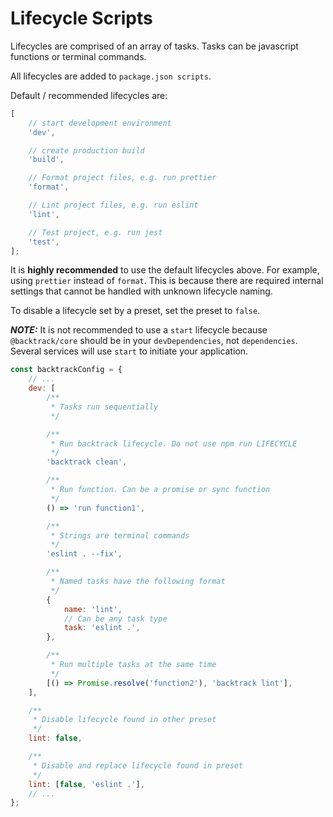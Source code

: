 # Lifecycle Scripts

Lifecycles are comprised of an array of tasks. Tasks can be javascript functions or terminal commands.

All lifecycles are added to `package.json scripts`.

Default / recommended lifecycles are:

```js
[
    // start development environment
    'dev',

    // create production build
    'build',

    // Format project files, e.g. run prettier
    'format',

    // Lint project files, e.g. run eslint
    'lint',

    // Test project, e.g. run jest
    'test',
];
```

It is **highly recommended** to use the default lifecycles above. For example, using `prettier` instead of `format`. This is because there are required internal settings that cannot be handled with unknown lifecycle naming.

To disable a lifecycle set by a preset, set the preset to `false`.

**_NOTE:_** It is not recommended to use a `start` lifecycle because `@backtrack/core` should be in your `devDependencies`, not `dependencies`. Several services will use `start` to initiate your application.

```js
const backtrackConfig = {
    // ...
    dev: [
        /**
         * Tasks run sequentially
         */

        /**
         * Run backtrack lifecycle. Do not use npm run LIFECYCLE
         */
        'backtrack clean',

        /**
         * Run function. Can be a promise or sync function
         */
        () => 'run function1',

        /**
         * Strings are terminal commands
         */
        'eslint . --fix',

        /**
         * Named tasks have the following format
         */
        {
            name: 'lint',
            // Can be any task type
            task: 'eslint .',
        },

        /**
         * Run multiple tasks at the same time
         */
        [() => Promise.resolve('function2'), 'backtrack lint'],
    ],

    /**
     * Disable lifecycle found in other preset
     */
    lint: false,

    /**
     * Disable and replace lifecycle found in preset
     */
    lint: [false, 'eslint .'],
    // ...
};
```
